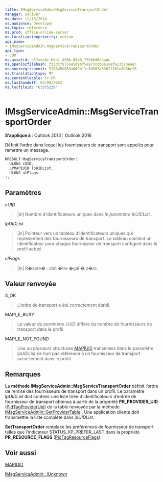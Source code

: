 ```yaml
---
title: IMsgServiceAdminMsgServiceTransportOrder
manager: soliver
ms.date: 11/16/2014
ms.audience: Developer
ms.topic: reference
ms.prod: office-online-server
ms.localizationpriority: medium
api_name:
- IMsgServiceAdmin.MsgServiceTransportOrder
api_type:
- COM
ms.assetid: c57ada0e-b9a1-496b-8548-75686d8cba4e
ms.openlocfilehash: f23dc7975645d9bf5e973ccb0618efa1332beaec
ms.sourcegitcommit: 518845d053a009b11c8d907a33822161c0b6bc96
ms.translationtype: MT
ms.contentlocale: fr-FR
ms.lasthandoff: 03/08/2022
ms.locfileid: "63375229"
---
```

# <a name="imsgserviceadminmsgservicetransportorder"></a>IMsgServiceAdmin::MsgServiceTransportOrder

  
  
**S’applique à** : Outlook 2013 | Outlook 2016 
  
Définit l’ordre dans lequel les fournisseurs de transport sont appelés pour remettre un message.
  
```cpp
HRESULT MsgServiceTransportOrder(
  ULONG cUID,
  LPMAPIUID lpUIDList,
  ULONG ulFlags    
);
```

## <a name="parameters"></a>Paramètres

 _cUID_
  
> [in] Nombre d’identificateurs uniques dans _le paramètre lpUIDList_ . 
    
 _lpUIDList_
  
> [in] Pointeur vers un tableau d’identificateurs uniques qui représentent des fournisseurs de transport. Le tableau contient un identificateur pour chaque fournisseur de transport configuré dans le profil actuel.
    
 _ulFlags_
  
> [in] R�serv� ; doit �tre �gal � z�ro.
    
## <a name="return-value"></a>Valeur renvoyée

S_OK 
  
> L’ordre de transport a été correctement établi.
    
MAPI_E_BUSY 
  
> La valeur du _paramètre cUID_ diffère du nombre de fournisseurs de transport dans le profil. 
    
MAPI_E_NOT_FOUND 
  
> Une ou plusieurs structures [MAPIUID](mapiuid.md) transmises dans le paramètre _lpUIDList_ ne font pas référence à un fournisseur de transport actuellement dans le profil. 
    
## <a name="remarks"></a>Remarques

La **méthode IMsgServiceAdmin::MsgServiceTransportOrder** définit l’ordre de remise des fournisseurs de transport dans un profil. Le paramètre  _lpUIDList_ doit contenir une liste triée d’identificateurs d’entrée de fournisseur de transport obtenus à partir de la propriété **PR_PROVIDER_UID** ([PidTagProviderUid](pidtagprovideruid-canonical-property.md)) de la table renvoyée par la méthode [IMsgServiceAdmin::GetProviderTable](imsgserviceadmin-getprovidertable.md) . Une application cliente doit transmettre la liste complète dans  _lpUIDList_.
  
 **SetTransportOrder** remplace les préférences de fournisseur de transport telles que l’indicateur STATUS_XP_PREFER_LAST dans la propriété **PR_RESOURCE_FLAGS** ([PidTagResourceFlags](pidtagresourceflags-canonical-property.md)). 
  
## <a name="see-also"></a>Voir aussi



[MAPIUID](mapiuid.md)
  
[IMsgServiceAdmin : IUnknown](imsgserviceadminiunknown.md)

